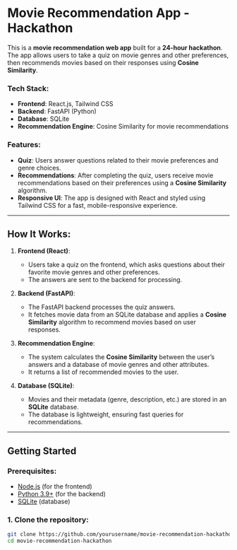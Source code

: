 # Movie Recommendation App - Hackathon

This is a **movie recommendation web app** built for a **24-hour hackathon**. The app allows users to take a quiz on movie genres and other preferences, then recommends movies based on their responses using **Cosine Similarity**.

### Tech Stack:

- **Frontend**: React.js, Tailwind CSS
- **Backend**: FastAPI (Python)
- **Database**: SQLite
- **Recommendation Engine**: Cosine Similarity for movie recommendations

### Features:

- **Quiz**: Users answer questions related to their movie preferences and genre choices.
- **Recommendations**: After completing the quiz, users receive movie recommendations based on their preferences using a **Cosine Similarity** algorithm.
- **Responsive UI**: The app is designed with React and styled using Tailwind CSS for a fast, mobile-responsive experience.

---

## **How It Works**:

1. **Frontend (React)**:

   - Users take a quiz on the frontend, which asks questions about their favorite movie genres and other preferences.
   - The answers are sent to the backend for processing.

2. **Backend (FastAPI)**:

   - The FastAPI backend processes the quiz answers.
   - It fetches movie data from an SQLite database and applies a **Cosine Similarity** algorithm to recommend movies based on user responses.

3. **Recommendation Engine**:

   - The system calculates the **Cosine Similarity** between the user’s answers and a database of movie genres and other attributes.
   - It returns a list of recommended movies to the user.

4. **Database (SQLite)**:
   - Movies and their metadata (genre, description, etc.) are stored in an **SQLite** database.
   - The database is lightweight, ensuring fast queries for recommendations.

---

## **Getting Started**

### Prerequisites:

- [Node.js](https://nodejs.org/en/download/) (for the frontend)
- [Python 3.9+](https://www.python.org/downloads/) (for the backend)
- [SQLite](https://www.sqlite.org/download.html) (database)

### 1. Clone the repository:

```bash
git clone https://github.com/yourusername/movie-recommendation-hackathon.git
cd movie-recommendation-hackathon
```
